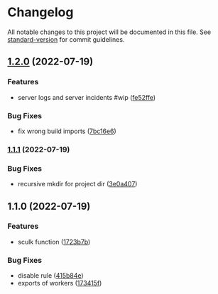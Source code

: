 # Changelog

All notable changes to this project will be documented in this file. See [standard-version](https://github.com/conventional-changelog/standard-version) for commit guidelines.

## [1.2.0](https://github.com/lordsequoia/sculk-js/compare/v1.1.1...v1.2.0) (2022-07-19)


### Features

* server logs and server incidents #wip ([fe52ffe](https://github.com/lordsequoia/sculk-js/commit/fe52ffea6b1e98494343397d35a93e1a67b4d956))


### Bug Fixes

* fix wrong build imports ([7bc16e6](https://github.com/lordsequoia/sculk-js/commit/7bc16e62d4aa22773b484d4e01dbf335691af21a))

### [1.1.1](https://github.com/lordsequoia/sculk-js/compare/v1.1.0...v1.1.1) (2022-07-19)


### Bug Fixes

* recursive mkdir for project dir ([3e0a407](https://github.com/lordsequoia/sculk-js/commit/3e0a407aff92702c44c5279a7fd9fcb0a780404c))

## 1.1.0 (2022-07-19)


### Features

* sculk function ([1723b7b](https://github.com/lordsequoia/sculk-js/commit/1723b7ba10f5b8e9a3c86e08f95e2a3f02caf2b4))


### Bug Fixes

* disable rule ([415b84e](https://github.com/lordsequoia/sculk-js/commit/415b84e286ad01897c0846f5156b85f09a4b6867))
* exports of workers ([173415f](https://github.com/lordsequoia/sculk-js/commit/173415ff935ba2402a79848d4400b059c258749b))
